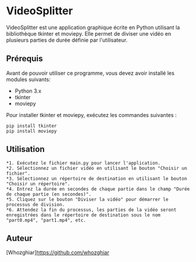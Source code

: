 # VideoSplitter

VideoSplitter est une application graphique écrite en Python utilisant la bibliothèque tkinter et moviepy. Elle permet de diviser une vidéo en plusieurs parties de durée définie par l'utilisateur.

## Prérequis


Avant de pouvoir utiliser ce programme, vous devez avoir installé les modules suivants:
* Python 3.x
* tkinter
* moviepy

Pour installer tkinter et moviepy, exécutez les commandes suivantes :

```
pip install tkinter
pip install moviepy
```

## Utilisation

    *1. Exécutez le fichier main.py pour lancer l'application.
    *2. Sélectionnez un fichier vidéo en utilisant le bouton "Choisir un fichier".
    *3. Sélectionnez un répertoire de destination en utilisant le bouton "Choisir un répertoire".
    *4. Entrez la durée en secondes de chaque partie dans le champ "Durée de chaque partie (en secondes)".
    *5. Cliquez sur le bouton "Diviser la vidéo" pour démarrer le processus de division.
    *6. Attendez la fin du processus, les parties de la vidéo seront enregistrées dans le répertoire de destination sous le nom "part0.mp4", "part1.mp4", etc.

## Auteur

[Whozghiar]https://github.com/whozghiar